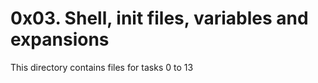 # 0x03. Shell, init files, variables and expansions
This directory contains files for tasks 0 to 13
